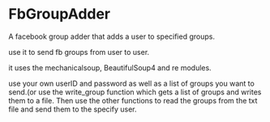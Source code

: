 # FbGroupAdder
A facebook group adder that adds a user to specified groups.

use it to send fb groups from user to user.

it uses the mechanicalsoup, BeautifulSoup4 and re modules.

use your own userID and password as well as a list of groups you want to send.(or use the write_group function which gets a list of 
groups and writes them to a file. Then use the other functions to read the groups from the txt file and send them to the specify user.
